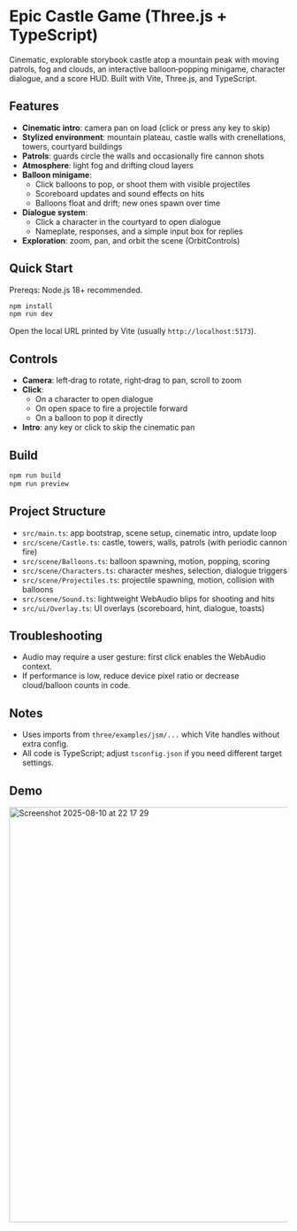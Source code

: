 # Epic Castle Game (Three.js + TypeScript)

Cinematic, explorable storybook castle atop a mountain peak with moving patrols, fog and clouds, an interactive balloon‑popping minigame, character dialogue, and a score HUD. Built with Vite, Three.js, and TypeScript.

## Features
- **Cinematic intro**: camera pan on load (click or press any key to skip)
- **Stylized environment**: mountain plateau, castle walls with crenellations, towers, courtyard buildings
- **Patrols**: guards circle the walls and occasionally fire cannon shots
- **Atmosphere**: light fog and drifting cloud layers
- **Balloon minigame**:
  - Click balloons to pop, or shoot them with visible projectiles
  - Scoreboard updates and sound effects on hits
  - Balloons float and drift; new ones spawn over time
- **Dialogue system**:
  - Click a character in the courtyard to open dialogue
  - Nameplate, responses, and a simple input box for replies
- **Exploration**: zoom, pan, and orbit the scene (OrbitControls)

## Quick Start
Prereqs: Node.js 18+ recommended.

```bash
npm install
npm run dev
```

Open the local URL printed by Vite (usually `http://localhost:5173`).

## Controls
- **Camera**: left‑drag to rotate, right‑drag to pan, scroll to zoom
- **Click**:
  - On a character to open dialogue
  - On open space to fire a projectile forward
  - On a balloon to pop it directly
- **Intro**: any key or click to skip the cinematic pan

## Build
```bash
npm run build
npm run preview
```

## Project Structure
- `src/main.ts`: app bootstrap, scene setup, cinematic intro, update loop
- `src/scene/Castle.ts`: castle, towers, walls, patrols (with periodic cannon fire)
- `src/scene/Balloons.ts`: balloon spawning, motion, popping, scoring
- `src/scene/Characters.ts`: character meshes, selection, dialogue triggers
- `src/scene/Projectiles.ts`: projectile spawning, motion, collision with balloons
- `src/scene/Sound.ts`: lightweight WebAudio blips for shooting and hits
- `src/ui/Overlay.ts`: UI overlays (scoreboard, hint, dialogue, toasts)

## Troubleshooting
- Audio may require a user gesture: first click enables the WebAudio context.
- If performance is low, reduce device pixel ratio or decrease cloud/balloon counts in code.

## Notes
- Uses imports from `three/examples/jsm/...` which Vite handles without extra config.
- All code is TypeScript; adjust `tsconfig.json` if you need different target settings.

## Demo
<img width="1344" height="750" alt="Screenshot 2025-08-10 at 22 17 29" src="https://github.com/user-attachments/assets/2d4fcff7-07e2-40c5-bc57-ec954f9f6a11" />

